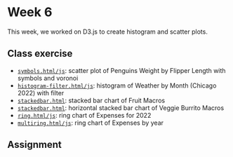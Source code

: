 # Week 6

This week, we worked on D3.js to create histogram and scatter plots.

## Class exercise

- [`symbols.html/js`](https://ayakow1.github.io/CAPP30239_FA22/week_06/symbols/symbols.html): scatter plot of Penguins Weight by Flipper Length with symbols and voronoi
- [`histogram-filter.html/js`](https://ayakow1.github.io/CAPP30239_FA22/week_06/histogram/histogram-filter.html): histogram of Weather by Month (Chicago 2022) with filter
- [`stackedbar.html`](https://ayakow1.github.io/CAPP30239_FA22/week_06/stacked/stackedbar.html): stacked bar chart of Fruit Macros
- [`stackedbar.html`](https://ayakow1.github.io/CAPP30239_FA22/week_06/stacked/horizontal-bar.html): horizontal stacked bar chart of Veggie Burrito Macros
- [`ring.html/js`](https://ayakow1.github.io/CAPP30239_FA22/week_06/ring/ring.html): ring chart of Expenses for 2022
- [`multiring.html/js`](https://ayakow1.github.io/CAPP30239_FA22/week_06/ring/multiring.html): ring chart of Expenses by year

## Assignment
